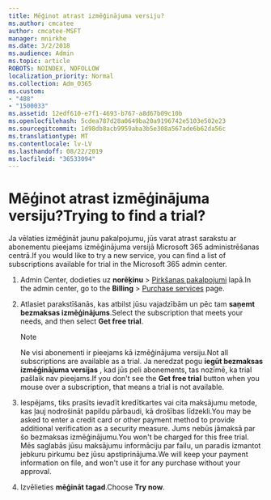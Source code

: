 ```yaml
---
title: Mēģinot atrast izmēģinājuma versiju?
ms.author: cmcatee
author: cmcatee-MSFT
manager: mnirkhe
ms.date: 3/2/2018
ms.audience: Admin
ms.topic: article
ROBOTS: NOINDEX, NOFOLLOW
localization_priority: Normal
ms.collection: Adm_O365
ms.custom:
- "488"
- "1500033"
ms.assetid: 12edf610-e7f1-4693-b767-a8d67b09c10b
ms.openlocfilehash: 5cdea787d28a0649ba20a9196742e5103e502e23
ms.sourcegitcommit: 1d98db8acb9959aba3b5e308a567ade6b62da56c
ms.translationtype: MT
ms.contentlocale: lv-LV
ms.lasthandoff: 08/22/2019
ms.locfileid: "36533094"
---
```

# <a name="trying-to-find-a-trial"></a><span data-ttu-id="16e4f-102">Mēģinot atrast izmēģinājuma versiju?</span><span class="sxs-lookup"><span data-stu-id="16e4f-102">Trying to find a trial?</span></span>

<span data-ttu-id="16e4f-103">Ja vēlaties izmēģināt jaunu pakalpojumu, jūs varat atrast sarakstu ar abonementu pieejams izmēģinājuma versijā Microsoft 365 administrēšanas centrā.</span><span class="sxs-lookup"><span data-stu-id="16e4f-103">If you would like to try a new service, you can find a list of subscriptions available for trial in the Microsoft 365 admin center.</span></span>
  
1. <span data-ttu-id="16e4f-104">Admin Center, dodieties uz **norēķinu** \> [Pirkšanas pakalpojumi](https://go.microsoft.com/fwlink/p/?linkid=868433) lapā.</span><span class="sxs-lookup"><span data-stu-id="16e4f-104">In the admin center, go to the **Billing** \> [Purchase services](https://go.microsoft.com/fwlink/p/?linkid=868433) page.</span></span>

2. <span data-ttu-id="16e4f-105">Atlasiet parakstīšanās, kas atbilst jūsu vajadzībām un pēc tam **saņemt bezmaksas izmēģinājums**.</span><span class="sxs-lookup"><span data-stu-id="16e4f-105">Select the subscription that meets your needs, and then select  **Get free trial**.</span></span>

    > [!NOTE]
    > <span data-ttu-id="16e4f-106">Ne visi abonementi ir pieejams kā izmēģinājuma versiju.</span><span class="sxs-lookup"><span data-stu-id="16e4f-106">Not all subscriptions are available as a trial.</span></span> <span data-ttu-id="16e4f-107">Ja neredzat pogu **iegūt bezmaksas izmēģinājuma versijas** , kad jūs peli abonements, tas nozīmē, ka trial pašlaik nav pieejams.</span><span class="sxs-lookup"><span data-stu-id="16e4f-107">If you don't see the **Get free trial** button when you mouse over a subscription, that means a trial is not available.</span></span>
  
3. <span data-ttu-id="16e4f-108">Iespējams, tiks prasīts ievadīt kredītkartes vai cita maksājumu metode, kas ļauj nodrošināt papildu pārbaudi, kā drošības līdzekli.</span><span class="sxs-lookup"><span data-stu-id="16e4f-108">You may be asked to enter a credit card or other payment method to provide additional verification as a security measure.</span></span> <span data-ttu-id="16e4f-109">Jums nebūs jāmaksā par šo bezmaksas izmēģinājumu.</span><span class="sxs-lookup"><span data-stu-id="16e4f-109">You won't be charged for this free trial.</span></span> <span data-ttu-id="16e4f-110">Mēs saglabās jūsu maksājumu informāciju par failu, un paradis izmantot jebkuru pirkumu bez jūsu apstiprinājuma.</span><span class="sxs-lookup"><span data-stu-id="16e4f-110">We will keep your payment information on file, and won't use it for any purchase without your approval.</span></span>

4. <span data-ttu-id="16e4f-111">Izvēlieties **mēģināt tagad**.</span><span class="sxs-lookup"><span data-stu-id="16e4f-111">Choose **Try now**.</span></span>